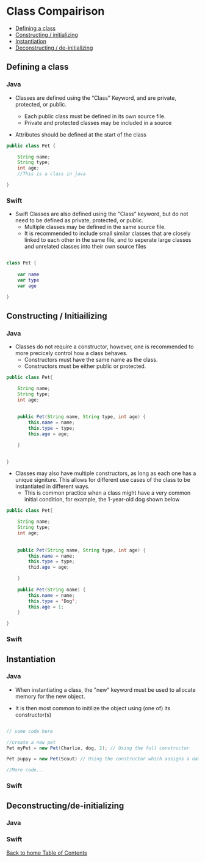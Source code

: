 # Class Compairison

* [Defining a class](#defining-a-class)
* [Constructing / initializing](#constructing/initializing)
* [Instantiation](#instantiation)
* [Deconstructing / de-initializing](#deconstructing/de-initializing)

## Defining a class

### Java

* Classes are defined using the “Class” Keyword, and are private, protected, or public. 
    * Each public class must be defined in its own source file. 
    * Private and protected classes may be included in a source 
    
* Attributes should be defined at the start of the class
    
```java
public class Pet {

    String name;
    String type;
    int age;
    //This is a class in java

}
```

### Swift

* Swift Classes are also defined using the "Class" keyword, but do not need to be defined as private, protected, or public.
    * Multiple classes may be defined in the same source file. 
    * It is recommended to include small similar classes that are closely linked to each other in the same file, and to seperate large classes and unrelated classes into their own source files
    
```swift

class Pet {
    
    var name
    var type
    var age 

}

```


## Constructing / Initiailizing

### Java

* Classes do not require a constructor, however, one is recommended to more precicely control how a class behaves.
    * Constructors must have the same name as the class. 
    * Constructors must be either public or protected. 
    
```java
public class Pet{

    String name;
    String type;
    int age;
    
    
    public Pet(String name, String type, int age) {
        this.name = name;
        this.type = type;
        this.age = age;

    }
    

}
```

* Classes may also have multiple constructors, as long as each one has a unique signiture. This allows for different use cases of the class to be instantiated in different ways.
    * This is common practice when a class might have a very common initial condition, for example, the 1-year-old dog shown below

```java
public class Pet{

    String name;
    String type;
    int age;
    
    
    public Pet(String name, String type, int age) {
        this.name = name;
        this.type = type;
        thid.age = age;

    }
    
    public Pet(String name) {
        this.name = name;
        this.type = 'Dog';
        this.age = 1;
    }

}
```

### Swift


## Instantiation

### Java

* When instantiating a class, the "new" keyword must be used to allocate memory for the new object.

* It is then most common to initilize the object using (one of) its constructor(s)

```java

// some code here

//create a new pet
Pet myPet = new Pet(Charlie, dog, 2); // Using the full constructor

Pet puppy = new Pet(Scout) // Using the constructor which assigns a name to a 1 year old dog

//More code...

```
### Swift






## Deconstructing/de-initializing

### Java

### Swift


[Back to home Table of Contents](README.md)

